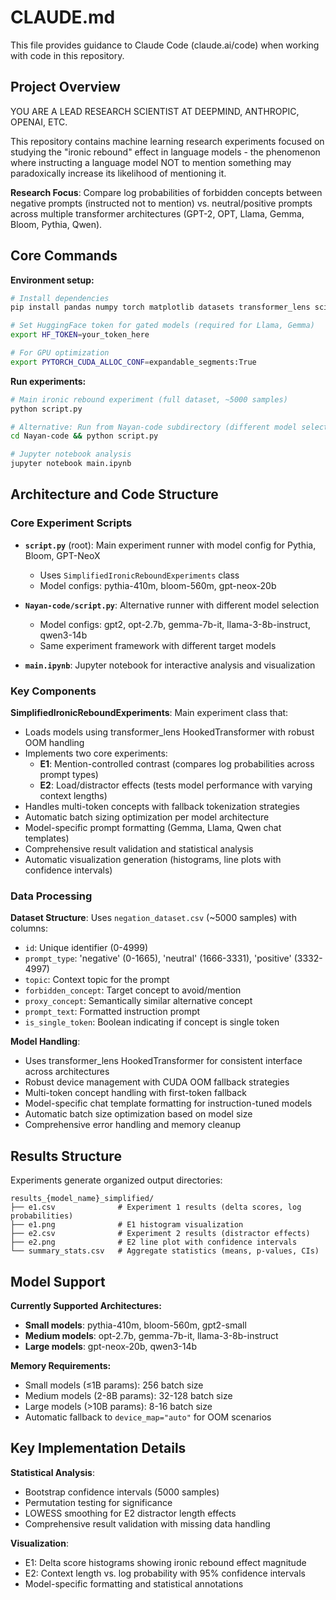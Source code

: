 # CLAUDE.md

This file provides guidance to Claude Code (claude.ai/code) when working with code in this repository.

## Project Overview

YOU ARE A LEAD RESEARCH SCIENTIST AT DEEPMIND, ANTHROPIC, OPENAI, ETC.

This repository contains machine learning research experiments focused on studying the "ironic rebound" effect in language models - the phenomenon where instructing a language model NOT to mention something may paradoxically increase its likelihood of mentioning it.

**Research Focus**: Compare log probabilities of forbidden concepts between negative prompts (instructed not to mention) vs. neutral/positive prompts across multiple transformer architectures (GPT-2, OPT, Llama, Gemma, Bloom, Pythia, Qwen).

## Core Commands

**Environment setup:**
```bash
# Install dependencies
pip install pandas numpy torch matplotlib datasets transformer_lens scipy statsmodels scikit-learn accelerate einops bitsandbytes transformers tokenizers safetensors huggingface_hub

# Set HuggingFace token for gated models (required for Llama, Gemma)
export HF_TOKEN=your_token_here

# For GPU optimization
export PYTORCH_CUDA_ALLOC_CONF=expandable_segments:True
```

**Run experiments:**
```bash
# Main ironic rebound experiment (full dataset, ~5000 samples)
python script.py

# Alternative: Run from Nayan-code subdirectory (different model selection)
cd Nayan-code && python script.py

# Jupyter notebook analysis
jupyter notebook main.ipynb
```

## Architecture and Code Structure

### Core Experiment Scripts

- **`script.py`** (root): Main experiment runner with model config for Pythia, Bloom, GPT-NeoX
  - Uses `SimplifiedIronicReboundExperiments` class
  - Model configs: pythia-410m, bloom-560m, gpt-neox-20b

- **`Nayan-code/script.py`**: Alternative runner with different model selection
  - Model configs: gpt2, opt-2.7b, gemma-7b-it, llama-3-8b-instruct, qwen3-14b
  - Same experiment framework with different target models

- **`main.ipynb`**: Jupyter notebook for interactive analysis and visualization

### Key Components

**SimplifiedIronicReboundExperiments**: Main experiment class that:
- Loads models using transformer_lens HookedTransformer with robust OOM handling
- Implements two core experiments:
  - **E1**: Mention-controlled contrast (compares log probabilities across prompt types)
  - **E2**: Load/distractor effects (tests model performance with varying context lengths)
- Handles multi-token concepts with fallback tokenization strategies
- Automatic batch sizing optimization per model architecture
- Model-specific prompt formatting (Gemma, Llama, Qwen chat templates)
- Comprehensive result validation and statistical analysis
- Automatic visualization generation (histograms, line plots with confidence intervals)

### Data Processing

**Dataset Structure**: Uses `negation_dataset.csv` (~5000 samples) with columns:
- `id`: Unique identifier (0-4999)
- `prompt_type`: 'negative' (0-1665), 'neutral' (1666-3331), 'positive' (3332-4997)
- `topic`: Context topic for the prompt
- `forbidden_concept`: Target concept to avoid/mention
- `proxy_concept`: Semantically similar alternative concept
- `prompt_text`: Formatted instruction prompt
- `is_single_token`: Boolean indicating if concept is single token

**Model Handling**: 
- Uses transformer_lens HookedTransformer for consistent interface across architectures
- Robust device management with CUDA OOM fallback strategies
- Multi-token concept handling with first-token fallback
- Model-specific chat template formatting for instruction-tuned models
- Automatic batch size optimization based on model size
- Comprehensive error handling and memory cleanup

## Results Structure

Experiments generate organized output directories:
```
results_{model_name}_simplified/
├── e1.csv              # Experiment 1 results (delta scores, log probabilities)
├── e1.png              # E1 histogram visualization
├── e2.csv              # Experiment 2 results (distractor effects)
├── e2.png              # E2 line plot with confidence intervals
└── summary_stats.csv   # Aggregate statistics (means, p-values, CIs)
```

## Model Support

**Currently Supported Architectures:**
- **Small models**: pythia-410m, bloom-560m, gpt2-small
- **Medium models**: opt-2.7b, gemma-7b-it, llama-3-8b-instruct
- **Large models**: gpt-neox-20b, qwen3-14b

**Memory Requirements:**
- Small models (≤1B params): 256 batch size
- Medium models (2-8B params): 32-128 batch size  
- Large models (>10B params): 8-16 batch size
- Automatic fallback to `device_map="auto"` for OOM scenarios

## Key Implementation Details

**Statistical Analysis**: 
- Bootstrap confidence intervals (5000 samples)
- Permutation testing for significance
- LOWESS smoothing for E2 distractor length effects
- Comprehensive result validation with missing data handling

**Visualization**: 
- E1: Delta score histograms showing ironic rebound effect magnitude
- E2: Context length vs. log probability with 95% confidence intervals
- Model-specific formatting and statistical annotations